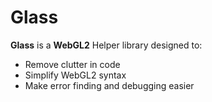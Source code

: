 <h1>Glass</h1>
<b>Glass</b> is a <b>WebGL2</b> Helper library designed to:</br>
<ul>
<li>Remove clutter in code</li>
<li>Simplify WebGL2 syntax</li>
<li>Make error finding and debugging easier</li>
</ul>
